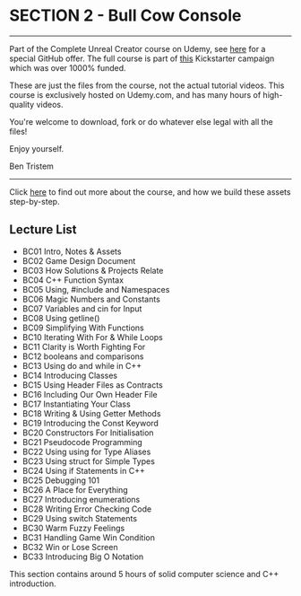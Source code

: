 # SECTION 2 - Bull Cow Console
****

Part of the Complete Unreal Creator course on Udemy, see [here](https://www.udemy.com/unrealcourse?couponCode=GitHubSpecial) for a special GitHub offer. The full course is part of [this](https://www.kickstarter.com/projects/bentristem/learn-to-make-video-games-unreal-developer-course) Kickstarter campaign which was over 1000% funded.

These are just the files from the course, not the actual tutorial videos. This course is exclusively hosted on Udemy.com, and has many hours of high-quality videos.

You're welcome to download, fork or do whatever else legal with all the files!

Enjoy yourself.

Ben Tristem

---
Click [here](https://www.udemy.com/unrealcourse?couponCode=GitHubSpecial) to find out more about the course, and how we build these assets step-by-step.

## Lecture List
* BC01 Intro, Notes & Assets* BC02 Game Design Document* BC03 How Solutions & Projects Relate* BC04 C++ Function Syntax* BC05 Using, #include and Namespaces* BC06 Magic Numbers and Constants* BC07 Variables and cin for Input* BC08 Using getline()* BC09 Simplifying With Functions* BC10 Iterating With For & While Loops* BC11 Clarity is Worth Fighting For* BC12 booleans and comparisons* BC13 Using do and while in C++* BC14 Introducing Classes* BC15 Using Header Files as Contracts* BC16 Including Our Own Header File* BC17 Instantiating Your Class* BC18 Writing & Using Getter Methods* BC19 Introducing the Const Keyword* BC20 Constructors For Initialisation* BC21 Pseudocode Programming* BC22 Using using for Type Aliases* BC23 Using struct for Simple Types* BC24 Using if Statements in C++* BC25 Debugging 101* BC26 A Place for Everything* BC27 Introducing enumerations* BC28 Writing Error Checking Code* BC29 Using switch Statements* BC30 Warm Fuzzy Feelings* BC31 Handling Game Win Condition* BC32 Win or Lose Screen* BC33 Introducing Big O Notation

This section contains around 5 hours of solid computer science and C++ introduction.